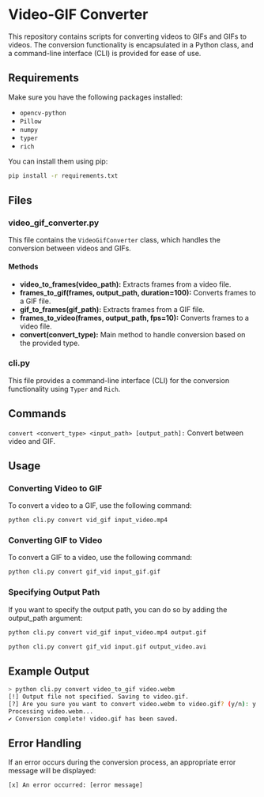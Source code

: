 # Video-GIF Converter

This repository contains scripts for converting videos to GIFs and GIFs to videos. The conversion functionality is encapsulated in a Python class, and a command-line interface (CLI) is provided for ease of use.

## Requirements

Make sure you have the following packages installed:

- `opencv-python`
- `Pillow`
- `numpy`
- `typer`
- `rich`

You can install them using pip:

```bash
pip install -r requirements.txt
```

## Files

### video_gif_converter.py

This file contains the `VideoGifConverter` class, which handles the conversion between videos and GIFs.

#### Methods
- **video_to_frames(video_path):** Extracts frames from a video file.
- **frames_to_gif(frames, output_path, duration=100):** Converts frames to a GIF file.
- **gif_to_frames(gif_path):** Extracts frames from a GIF file.
- **frames_to_video(frames, output_path, fps=10):** Converts frames to a video file.
- **convert(convert_type):** Main method to handle conversion based on the provided type.

### cli.py

This file provides a command-line interface (CLI) for the conversion functionality using `Typer`  and `Rich`.

## Commands

`convert <convert_type> <input_path> [output_path]:` Convert between video and GIF.

## Usage

### Converting Video to GIF

To convert a video to a GIF, use the following command:

```bash
python cli.py convert vid_gif input_video.mp4
```

### Converting GIF to Video

To convert a GIF to a video, use the following command:

```bash
python cli.py convert gif_vid input_gif.gif
```

### Specifying Output Path

If you want to specify the output path, you can do so by adding the output_path argument:

```bash
python cli.py convert vid_gif input_video.mp4 output.gif
```

```bash
python cli.py convert gif_vid input.gif output_video.avi
```

## Example Output

```bash
> python cli.py convert video_to_gif video.webm
[!] Output file not specified. Saving to video.gif.
[?] Are you sure you want to convert video.webm to video.gif? (y/n): y
Processing video.webm...
✔ Conversion complete! video.gif has been saved.
```

## Error Handling

If an error occurs during the conversion process, an appropriate error message will be displayed:

```bash
[x] An error occurred: [error message]
```